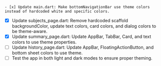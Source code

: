     - [x] Update main.dart: Make bottomNavigationBar use theme colors instead of hardcoded white and specific colors.
- [x] Update subjects_page.dart: Remove hardcoded scaffold backgroundColor, update text colors, card colors, and dialog colors to be theme-aware.
- [x] Update summary_page.dart: Update AppBar, TabBar, Card, and text colors to use theme properties.
- [ ] Update history_page.dart: Update AppBar, FloatingActionButton, and bottom sheet colors to use theme.
- [ ] Test the app in both light and dark modes to ensure proper theming.

